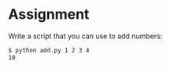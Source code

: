 # Assignment

Write a script that you can use to add numbers:

```bash
$ python add.py 1 2 3 4
10
```

